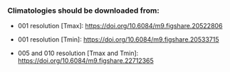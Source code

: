 ### Climatologies should be downloaded from:
- 001 resolution [Tmax]: https://doi.org/10.6084/m9.figshare.20522806

- 001 resolution [Tmin]: https://doi.org/10.6084/m9.figshare.20533715

- 005 and 010 resolution [Tmax and Tmin]: https://doi.org/10.6084/m9.figshare.22712365